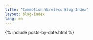 ```yaml
---
title: "Commotion Wireless Blog Index"
layout: blog-index
lang: en
---
```

<div class="blog-index">
{% include posts-by-date.html %}
</div>
